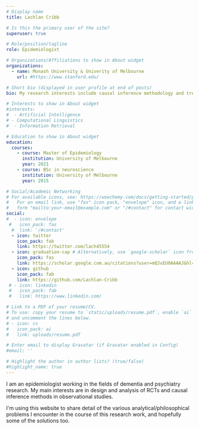 ```yaml
---
# Display name
title: Lachlan Cribb

# Is this the primary user of the site?
superuser: true

# Role/position/tagline
role: Epidemiologist

# Organizations/Affiliations to show in About widget
organizations:
  - name: Monash University & Univerity of Melbourne
    url: #https://www.stanford.edu/

# Short bio (displayed in user profile at end of posts)
bio: My research interests include causal inference methodology and treatment and preventative strategies for dementia and psychiatric disorders

# Interests to show in About widget
#interests:
#  - Artificial Intelligence
# - Computational Linguistics
#  - Information Retrieval

# Education to show in About widget
education:
  courses:
    - course: Master of Epidemiology
      institution: University of Melbourne
      year: 2021
    - course: BSc in neuroscience
      institution: University of Melbourne
      year: 2015

# Social/Academic Networking
# For available icons, see: https://wowchemy.com/docs/getting-started/page-builder/#icons
#   For an email link, use "fas" icon pack, "envelope" icon, and a link in the
#   form "mailto:your-email@example.com" or "/#contact" for contact widget.
social:
#  - icon: envelope
 #   icon_pack: fas
  #  link: '/#contact'
  - icon: twitter
    icon_pack: fab
    link: https://twitter.com/lach45554
  - icon: graduation-cap # Alternatively, use `google-scholar` icon from `ai` icon pack
    icon_pack: fas
    link: https://scholar.google.com.au/citations?user=mQJxEU0AAAAJ&hl=en
  - icon: github
    icon_pack: fab
    link: https://github.com/Lachlan-Cribb
 # - icon: linkedin
 #   icon_pack: fab
 #   link: https://www.linkedin.com/

# Link to a PDF of your resume/CV.
# To use: copy your resume to `static/uploads/resume.pdf`, enable `ai` icons in `params.toml`,
# and uncomment the lines below.
# - icon: cv
#   icon_pack: ai
#   link: uploads/resume.pdf

# Enter email to display Gravatar (if Gravatar enabled in Config)
#email: ''

# Highlight the author in author lists? (true/false)
#highlight_name: true
---
```


I am an epidemiologist working in the fields of dementia and psychiatry research. My main interests are in design and analysis of RCTs and causal inference methods in observational studies. 

I'm using this website to share detail of the various analytical/philosophical problems I encounter in the course of this research work, and hopefully some of the solutions too. 